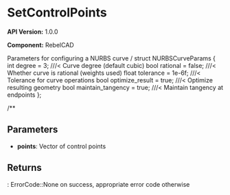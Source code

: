 # SetControlPoints

**API Version:** 1.0.0

**Component:** RebelCAD

Parameters for configuring a NURBS curve
/
struct NURBSCurveParams {
    int degree = 3;                      ///< Curve degree (default cubic)
    bool rational = false;               ///< Whether curve is rational (weights used)
    float tolerance = 1e-6f;             ///< Tolerance for curve operations
    bool optimize_result = true;         ///< Optimize resulting geometry
    bool maintain_tangency = true;       ///< Maintain tangency at endpoints
};

/**

## Parameters

- **points**: Vector of control points

## Returns

: ErrorCode::None on success, appropriate error code otherwise

